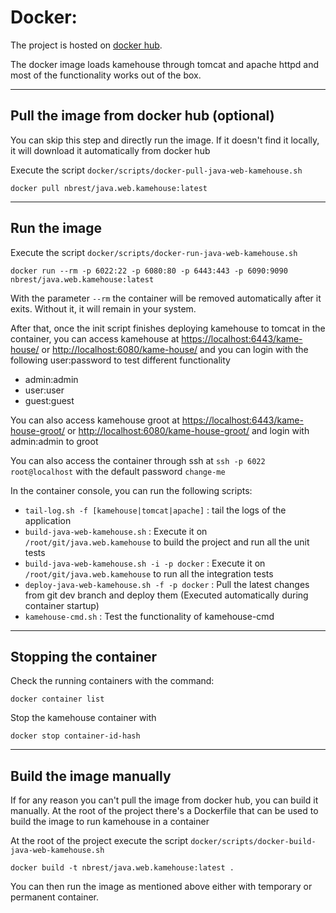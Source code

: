 # Docker:

The project is hosted on [docker hub](https://hub.docker.com/repository/docker/nbrest/java.web.kamehouse).

The docker image loads kamehouse through tomcat and apache httpd and most of the functionality works out of the box.

*********************

## Pull the image from docker hub (optional)

You can skip this step and directly run the image. If it doesn't find it locally, it will download it automatically from docker hub

Execute the script `docker/scripts/docker-pull-java-web-kamehouse.sh`

```
docker pull nbrest/java.web.kamehouse:latest
```

*********************

## Run the image

Execute the script `docker/scripts/docker-run-java-web-kamehouse.sh`

```
docker run --rm -p 6022:22 -p 6080:80 -p 6443:443 -p 6090:9090 nbrest/java.web.kamehouse:latest
```

With the parameter `--rm` the container will be removed automatically after it exits. Without it, it will remain in your system.

After that, once the init script finishes deploying kamehouse to tomcat in the container, you can access kamehouse at [https://localhost:6443/kame-house/](https://localhost:6443/kame-house/) or [http://localhost:6080/kame-house/](http://localhost:6080/kame-house/) and you can login with the following user:password to test different functionality
- admin:admin
- user:user
- guest:guest

You can also access kamehouse groot at [https://localhost:6443/kame-house-groot/](https://localhost:6443/kame-house-groot/) or [http://localhost:6080/kame-house-groot/](http://localhost:6080/kame-house-groot/) and login with admin:admin to groot

You can also access the container through ssh at `ssh -p 6022 root@localhost` with the default password `change-me`

In the container console, you can run the following scripts:

- `tail-log.sh -f [kamehouse|tomcat|apache]` : tail the logs of the application
- `build-java-web-kamehouse.sh` : Execute it on `/root/git/java.web.kamehouse` to build the project and run all the unit tests
- `build-java-web-kamehouse.sh -i -p docker` : Execute it on `/root/git/java.web.kamehouse` to run all the integration tests
- `deploy-java-web-kamehouse.sh -f -p docker` : Pull the latest changes from git dev branch and deploy them (Executed automatically during container startup)
- `kamehouse-cmd.sh` : Test the functionality of kamehouse-cmd

*********************

## Stopping the container

Check the running containers with the command: 

```
docker container list
```

Stop the kamehouse container with 

```
docker stop container-id-hash
```

*********************

## Build the image manually

If for any reason you can't pull the image from docker hub, you can build it manually. At the root of the project there's a Dockerfile that can be used to build the image to run kamehouse in a container

At the root of the project execute the script `docker/scripts/docker-build-java-web-kamehouse.sh`

```
docker build -t nbrest/java.web.kamehouse:latest .
```

You can then run the image as mentioned above either with temporary or permanent container.